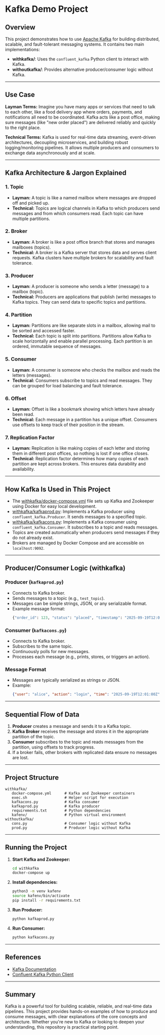 # Kafka Demo Project

## Overview

This project demonstrates how to use [Apache Kafka](https://kafka.apache.org/) for building distributed, scalable, and fault-tolerant messaging systems. It contains two main implementations:

- **withkafka/**: Uses the `confluent_kafka` Python client to interact with Kafka.
- **withoutkafka/**: Provides alternative producer/consumer logic without Kafka.

---

## Use Case

**Layman Terms:**
Imagine you have many apps or services that need to talk to each other, like a food delivery app where orders, payments, and notifications all need to be coordinated. Kafka acts like a post office, making sure messages (like "new order placed") are delivered reliably and quickly to the right place.

**Technical Terms:**
Kafka is used for real-time data streaming, event-driven architectures, decoupling microservices, and building robust logging/monitoring pipelines. It allows multiple producers and consumers to exchange data asynchronously and at scale.

---

## Kafka Architecture & Jargon Explained

### 1. Topic
- **Layman:** A topic is like a named mailbox where messages are dropped off and picked up.
- **Technical:** Topics are logical channels in Kafka to which producers send messages and from which consumers read. Each topic can have multiple partitions.

### 2. Broker
- **Layman:** A broker is like a post office branch that stores and manages mailboxes (topics).
- **Technical:** A broker is a Kafka server that stores data and serves client requests. Kafka clusters have multiple brokers for scalability and fault tolerance.

### 3. Producer
- **Layman:** A producer is someone who sends a letter (message) to a mailbox (topic).
- **Technical:** Producers are applications that publish (write) messages to Kafka topics. They can send data to specific topics and partitions.

### 4. Partition
- **Layman:** Partitions are like separate slots in a mailbox, allowing mail to be sorted and accessed faster.
- **Technical:** Each topic is split into partitions. Partitions allow Kafka to scale horizontally and enable parallel processing. Each partition is an ordered, immutable sequence of messages.

### 5. Consumer
- **Layman:** A consumer is someone who checks the mailbox and reads the letters (messages).
- **Technical:** Consumers subscribe to topics and read messages. They can be grouped for load balancing and fault tolerance.

### 6. Offset
- **Layman:** Offset is like a bookmark showing which letters have already been read.
- **Technical:** Each message in a partition has a unique offset. Consumers use offsets to keep track of their position in the stream.

### 7. Replication Factor
- **Layman:** Replication is like making copies of each letter and storing them in different post offices, so nothing is lost if one office closes.
- **Technical:** Replication factor determines how many copies of each partition are kept across brokers. This ensures data durability and availability.

---

## How Kafka Is Used in This Project

- The [withkafka/docker-compose.yml](withkafka/docker-compose.yml) file sets up Kafka and Zookeeper using Docker for easy local development.
- [withkafka/kafkaprod.py](withkafka/kafkaprod.py): Implements a Kafka producer using `confluent_kafka.Producer`. It sends messages to a specified topic.
- [withkafka/kafkacons.py](withkafka/kafkacons.py): Implements a Kafka consumer using `confluent_kafka.Consumer`. It subscribes to a topic and reads messages.
- Topics are created automatically when producers send messages if they do not already exist.
- Brokers are managed by Docker Compose and are accessible on `localhost:9092`.

---

## Producer/Consumer Logic (withkafka)

### Producer (`kafkaprod.py`)
- Connects to Kafka broker.
- Sends messages to a topic (e.g., `test_topic`).
- Messages can be simple strings, JSON, or any serializable format.
- Example message format:
   ```python
   {"order_id": 123, "status": "placed", "timestamp": "2025-09-19T12:00:00Z"}
   ```

### Consumer (`kafkacons.py`)
- Connects to Kafka broker.
- Subscribes to the same topic.
- Continuously polls for new messages.
- Processes each message (e.g., prints, stores, or triggers an action).

### Message Format
- Messages are typically serialized as strings or JSON.
- Example:
   ```json
   {"user": "alice", "action": "login", "time": "2025-09-19T12:01:00Z"}
   ```

---

## Sequential Flow of Data
1. **Producer** creates a message and sends it to a Kafka topic.
2. **Kafka Broker** receives the message and stores it in the appropriate partition of the topic.
3. **Consumer** subscribes to the topic and reads messages from the partition, using offsets to track progress.
4. If a broker fails, other brokers with replicated data ensure no messages are lost.

---

## Project Structure

```
withkafka/
   docker-compose.yml      # Kafka and Zookeeper containers
   exec.sh                 # Helper script for execution
   kafkacons.py            # Kafka consumer
   kafkaprod.py            # Kafka producer
   requirements.txt        # Python dependencies
   kafenv/                 # Python virtual environment
withoutkafka/
   cons.py                 # Consumer logic without Kafka
   prod.py                 # Producer logic without Kafka
```

---

## Running the Project

1. **Start Kafka and Zookeeper:**
    ```sh
    cd withkafka
    docker-compose up
    ```

2. **Install dependencies:**
    ```sh
    python3 -m venv kafenv
    source kafenv/bin/activate
    pip install -r requirements.txt
    ```

3. **Run Producer:**
    ```sh
    python kafkaprod.py
    ```

4. **Run Consumer:**
    ```sh
    python kafkacons.py
    ```

---

## References

- [Kafka Documentation](https://kafka.apache.org/documentation/)
- [Confluent Kafka Python Client](https://github.com/confluentinc/confluent-kafka-python)

---

## Summary

Kafka is a powerful tool for building scalable, reliable, and real-time data pipelines. This project provides hands-on examples of how to produce and consume messages, with clear explanations of the core concepts and architecture. Whether you're new to Kafka or looking to deepen your understanding, this repository is  practical starting point.